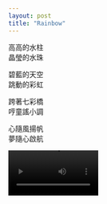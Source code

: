 ```yaml
---
layout: post
title: "Rainbow"
---
```



高高的水柱<br>
晶瑩的水珠<br>

碧藍的天空<br>
跳動的彩虹<br>

跨著七彩橋<br>
哼童謠小調<br>

心隨風揚帆<br>
夢隨心啟航<br>

<video src='https://github.com/kathybeyer/kathybeyer.github.io/assets/121460653/3db37298-8634-4491-95f2-e7e0e39409c2' width=180/>

